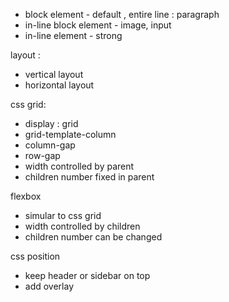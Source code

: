 


* block element - default , entire line : paragraph
* in-line block element - image, input
* in-line element - strong


layout :
* vertical layout
* horizontal layout


css grid:

* display : grid
* grid-template-column
* column-gap
* row-gap
* width controlled by parent
* children number fixed in parent


flexbox
* simular to css grid
* width controlled by children
* children number can be changed


css position
* keep header or sidebar on top
* add overlay


